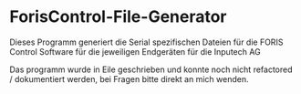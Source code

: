 # ForisControl-File-Generator
Dieses Programm generiert die Serial spezifischen Dateien für die FORIS Control Software für die jeweiligen Endgeräten für die Inputech AG

Das programm wurde in Eile geschrieben und konnte noch nicht refactored / dokumentiert werden, bei Fragen bitte direkt an mich wenden.
